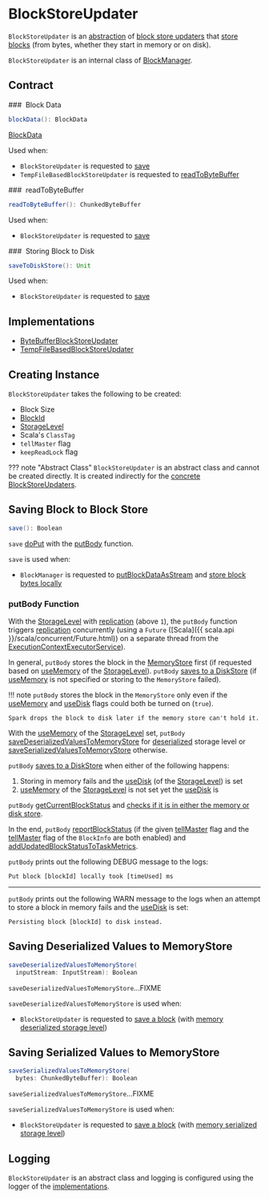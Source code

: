 # BlockStoreUpdater

`BlockStoreUpdater` is an [abstraction](#contract) of [block store updaters](#implementations) that [store blocks](#save) (from bytes, whether they start in memory or on disk).

`BlockStoreUpdater` is an internal class of [BlockManager](BlockManager.md).

## Contract

### <span id="blockData"> Block Data

```scala
blockData(): BlockData
```

[BlockData](BlockData.md)

Used when:

* `BlockStoreUpdater` is requested to [save](#save)
* `TempFileBasedBlockStoreUpdater` is requested to [readToByteBuffer](TempFileBasedBlockStoreUpdater.md#readToByteBuffer)

### <span id="readToByteBuffer"> readToByteBuffer

```scala
readToByteBuffer(): ChunkedByteBuffer
```

Used when:

* `BlockStoreUpdater` is requested to [save](#save)

### <span id="saveToDiskStore"> Storing Block to Disk

```scala
saveToDiskStore(): Unit
```

Used when:

* `BlockStoreUpdater` is requested to [save](#save)

## Implementations

* [ByteBufferBlockStoreUpdater](ByteBufferBlockStoreUpdater.md)
* [TempFileBasedBlockStoreUpdater](TempFileBasedBlockStoreUpdater.md)

## Creating Instance

`BlockStoreUpdater` takes the following to be created:

* <span id="blockSize"> Block Size
* <span id="blockId"> [BlockId](BlockId.md)
* <span id="level"> [StorageLevel](StorageLevel.md)
* <span id="classTag"> Scala's `ClassTag`
* <span id="tellMaster"> `tellMaster` flag
* <span id="keepReadLock"> `keepReadLock` flag

??? note "Abstract Class"
    `BlockStoreUpdater` is an abstract class and cannot be created directly. It is created indirectly for the [concrete BlockStoreUpdaters](#implementations).

## <span id="save"> Saving Block to Block Store

```scala
save(): Boolean
```

`save` [doPut](BlockManager.md#doPut) with the [putBody](#save-putBody) function.

`save` is used when:

* `BlockManager` is requested to [putBlockDataAsStream](BlockManager.md#putBlockDataAsStream) and [store block bytes locally](BlockManager.md#putBytes)

### <span id="save-putBody"> putBody Function

With the [StorageLevel](#level) with [replication](StorageLevel.md#replication) (above `1`), the `putBody` function triggers [replication](BlockManager.md#replicate) concurrently (using a `Future` ([Scala]({{ scala.api }}/scala/concurrent/Future.html)) on a separate thread from the [ExecutionContextExecutorService](BlockManager.md#futureExecutionContext)).

In general, `putBody` stores the block in the [MemoryStore](BlockManager.md#memoryStore) first (if requested based on [useMemory](StorageLevel.md#useMemory) of the [StorageLevel](#level)). `putBody` [saves to a DiskStore](#saveToDiskStore) (if [useMemory](StorageLevel.md#useMemory) is not specified or storing to the `MemoryStore` failed).

!!! note
    `putBody` stores the block in the `MemoryStore` only even if the [useMemory](StorageLevel.md#useMemory) and [useDisk](StorageLevel.md#useDisk) flags could both be turned on (`true`).

    Spark drops the block to disk later if the memory store can't hold it.

With the [useMemory](StorageLevel.md#useMemory) of the [StorageLevel](#level) set, `putBody` [saveDeserializedValuesToMemoryStore](#saveDeserializedValuesToMemoryStore) for [deserialized](StorageLevel.md#deserialized) storage level or [saveSerializedValuesToMemoryStore](#saveSerializedValuesToMemoryStore) otherwise.

`putBody` [saves to a DiskStore](#saveToDiskStore) when either of the following happens:

1. Storing in memory fails and the [useDisk](StorageLevel.md#useDisk) (of the [StorageLevel](#level)) is set
1. [useMemory](StorageLevel.md#useMemory) of the [StorageLevel](#level) is not set yet the [useDisk](StorageLevel.md#useDisk) is

`putBody` [getCurrentBlockStatus](BlockManager.md#getCurrentBlockStatus) and [checks if it is in either the memory or disk store](StorageLevel.md#isValid).

In the end, `putBody` [reportBlockStatus](BlockManager.md#reportBlockStatus) (if the given [tellMaster](#tellMaster) flag and the [tellMaster](#tellMaster) flag of the `BlockInfo` are both enabled) and [addUpdatedBlockStatusToTaskMetrics](BlockManager.md#addUpdatedBlockStatusToTaskMetrics).

`putBody` prints out the following DEBUG message to the logs:

```text
Put block [blockId] locally took [timeUsed] ms
```

---

`putBody` prints out the following WARN message to the logs when an attempt to store a block in memory fails and the [useDisk](StorageLevel.md#useDisk) is set:

```text
Persisting block [blockId] to disk instead.
```

## <span id="saveDeserializedValuesToMemoryStore"> Saving Deserialized Values to MemoryStore

```scala
saveDeserializedValuesToMemoryStore(
  inputStream: InputStream): Boolean
```

`saveDeserializedValuesToMemoryStore`...FIXME

`saveDeserializedValuesToMemoryStore` is used when:

* `BlockStoreUpdater` is requested to [save a block](#save) (with [memory deserialized storage level](StorageLevel.md))

## <span id="saveSerializedValuesToMemoryStore"> Saving Serialized Values to MemoryStore

```scala
saveSerializedValuesToMemoryStore(
  bytes: ChunkedByteBuffer): Boolean
```

`saveSerializedValuesToMemoryStore`...FIXME

`saveSerializedValuesToMemoryStore` is used when:

* `BlockStoreUpdater` is requested to [save a block](#save) (with [memory serialized storage level](StorageLevel.md))

## Logging

`BlockStoreUpdater` is an abstract class and logging is configured using the logger of the [implementations](#implementations).
